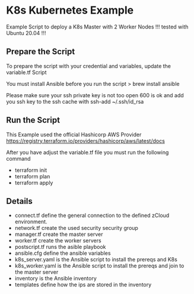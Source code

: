 # K8s Kubernetes Example
Example Script to deploy a K8s Master with 2 Worker Nodes
!!! tested with Ubuntu 20.04 !!!




## Prepare the Script
To prepare the script with your credential and variables, update the variable.tf Script

You must install Ansible before you run the script > brew install ansible

Please make sure your ssh private key is not too open 600 is ok and add you ssh key to the ssh cache with ssh-add ~/.ssh/id_rsa

## Run the Script
This Example used the official Hashicorp AWS Provider https://registry.terraform.io/providers/hashicorp/aws/latest/docs

After you have adjust the variable.tf file you must run the following command
- terraform init
- terraform plan
- terraform apply


## Details
- connect.tf define the general connection to the defined zCloud environment.
- network.tf create the used security security group
- manager.tf create the master server
- worker.tf create the worker servers
- postscript.tf runs the asible playbook
- ansible.cfg define the ansible variables
- k8s_server.yaml is the Ansible script to install the prereqs and K8s
- k8s_worker.yaml is the Ansible script to install the prereqs and join to the master server
- inventory is the Ansible inventory
- templates define how the ips are stored in the inventory
